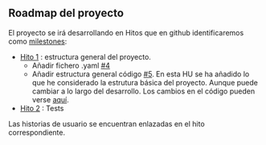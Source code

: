## Roadmap del proyecto

El proyecto se irá desarrollando en Hitos que en github identificaremos como 
[milestones](https://github.com/cecimerelo/VizYourData/milestones):

- [Hito 1](https://github.com/cecimerelo/VizYourData/milestone/1) : estructura
general del proyecto.
    - Añadir fichero .yaml [#4](https://github.com/cecimerelo/VizYourData/issues/4)
    - Añadir estructura general código [#5](https://github.com/cecimerelo/VizYourData/issues/5). En esta HU se ha añadido lo que he considerado la estrutura básica del proyecto. Aunque puede cambiar a lo largo del desarrollo. Los cambios en el código pueden verse [aquí](https://github.com/cecimerelo/VizYourData/pull/6/files).
- [Hito 2](https://github.com/cecimerelo/VizYourData/milestone/2) : Tests

Las historias de usuario se encuentran enlazadas en el hito correspondiente.
